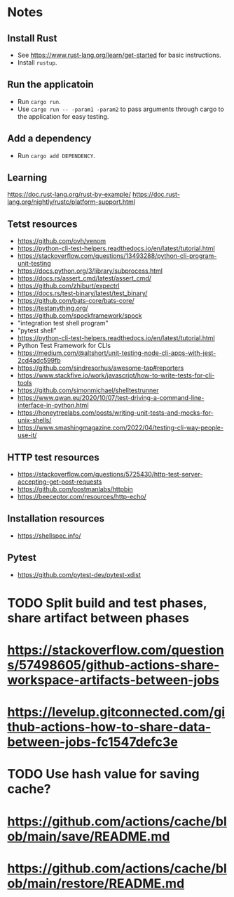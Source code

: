 # Notes

## Install Rust
* See https://www.rust-lang.org/learn/get-started for basic instructions.
* Install `rustup`.

## Run the applicatoin
* Run `cargo run`.
* Use `cargo run -- -param1 -param2` to pass arguments through cargo to the application for easy testing.

## Add a dependency
* Run `cargo add DEPENDENCY`.

## Learning
https://doc.rust-lang.org/rust-by-example/
https://doc.rust-lang.org/nightly/rustc/platform-support.html

## Tetst resources
* https://github.com/ovh/venom
* https://python-cli-test-helpers.readthedocs.io/en/latest/tutorial.html
* https://stackoverflow.com/questions/13493288/python-cli-program-unit-testing
* https://docs.python.org/3/library/subprocess.html
* https://docs.rs/assert_cmd/latest/assert_cmd/
* https://github.com/zhiburt/expectrl
* https://docs.rs/test-binary/latest/test_binary/
* https://github.com/bats-core/bats-core/
* https://testanything.org/
* https://github.com/spockframework/spock
* "integration test shell program"
* "pytest shell"
* https://python-cli-test-helpers.readthedocs.io/en/latest/tutorial.html
* Python Test Framework for CLIs
* https://medium.com/@altshort/unit-testing-node-cli-apps-with-jest-2cd4adc599fb
* https://github.com/sindresorhus/awesome-tap#reporters
* https://www.stackfive.io/work/javascript/how-to-write-tests-for-cli-tools
* https://github.com/simonmichael/shelltestrunner
* https://www.qwan.eu/2020/10/07/test-driving-a-command-line-interface-in-python.html
* https://honeytreelabs.com/posts/writing-unit-tests-and-mocks-for-unix-shells/
* https://www.smashingmagazine.com/2022/04/testing-cli-way-people-use-it/

## HTTP test resources
* https://stackoverflow.com/questions/5725430/http-test-server-accepting-get-post-requests
* https://github.com/postmanlabs/httpbin
* https://beeceptor.com/resources/http-echo/

## Installation resources
* https://shellspec.info/

## Pytest
* https://github.com/pytest-dev/pytest-xdist



# TODO Split build and test phases, share artifact between phases
# https://stackoverflow.com/questions/57498605/github-actions-share-workspace-artifacts-between-jobs
# https://levelup.gitconnected.com/github-actions-how-to-share-data-between-jobs-fc1547defc3e

# TODO Use hash value for saving cache?
# https://github.com/actions/cache/blob/main/save/README.md
# https://github.com/actions/cache/blob/main/restore/README.md
